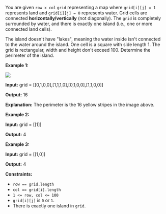 You are given `row x col` `grid` representing a map 
where `grid[i][j] = 1` represents land and `grid[i][j] = 0` represents water.
Grid cells are connected **horizontally/vertically** (not diagonally). 
The `grid` is completely surrounded by water, and there is exactly 
one island (i.e., one or more connected land cells).

The island doesn't have "lakes", meaning the water inside 
isn't connected to the water around the island. 
One cell is a square with side length 1. 
The grid is rectangular, width and height don't exceed 100. 
Determine the perimeter of the island.

**Example 1:**

![](https://assets.leetcode.com/uploads/2018/10/12/island.png)

**Input:** grid = [[0,1,0,0],[1,1,1,0],[0,1,0,0],[1,1,0,0]]

**Output:** 16

**Explanation:** The perimeter is the 16 yellow stripes in the image above.

**Example 2:**

**Input:** grid = [[1]]

**Output:** 4

**Example 3:**

**Input:** grid = [[1,0]]

**Output:** 4

**Constraints:**

*   `row == grid.length`
*   `col == grid[i].length`
*   `1 <= row, col <= 100`
*   `grid[i][j]` is `0` or `1`.
*   There is exactly one island in `grid`.